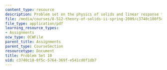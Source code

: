```yaml
---
content_type: resource
description: Problem set on the physics of solids and linear response theory.
file: /media/courses/8-512-theory-of-solids-ii-spring-2009/c3740c180f5c5764369fe541cd0f1db7_MIT8_512s09_pset10.pdf
file_type: application/pdf
learning_resource_types:
- Assignments
ocw_type: OCWFile
parent_title: Assignments
parent_type: CourseSection
resourcetype: Document
title: Problem Set 10
uid: c3740c18-0f5c-5764-369f-e541cd0f1db7
---
```

